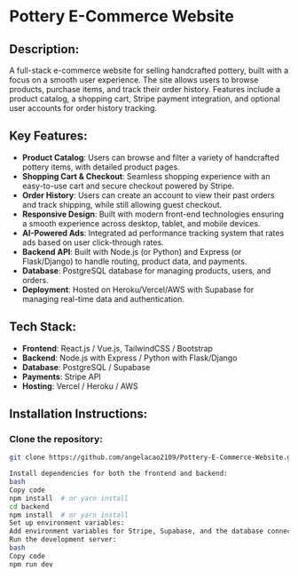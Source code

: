 # Pottery E-Commerce Website

## Description:
A full-stack e-commerce website for selling handcrafted pottery, built with a focus on a smooth user experience. The site allows users to browse products, purchase items, and track their order history. Features include a product catalog, a shopping cart, Stripe payment integration, and optional user accounts for order history tracking.

## Key Features:
- **Product Catalog**: Users can browse and filter a variety of handcrafted pottery items, with detailed product pages.
- **Shopping Cart & Checkout**: Seamless shopping experience with an easy-to-use cart and secure checkout powered by Stripe.
- **Order History**: Users can create an account to view their past orders and track shipping, while still allowing guest checkout.
- **Responsive Design**: Built with modern front-end technologies ensuring a smooth experience across desktop, tablet, and mobile devices.
- **AI-Powered Ads**: Integrated ad performance tracking system that rates ads based on user click-through rates.
- **Backend API**: Built with Node.js (or Python) and Express (or Flask/Django) to handle routing, product data, and payments.
- **Database**: PostgreSQL database for managing products, users, and orders.
- **Deployment**: Hosted on Heroku/Vercel/AWS with Supabase for managing real-time data and authentication.

## Tech Stack:
- **Frontend**: React.js / Vue.js, TailwindCSS / Bootstrap
- **Backend**: Node.js with Express / Python with Flask/Django
- **Database**: PostgreSQL / Supabase
- **Payments**: Stripe API
- **Hosting**: Vercel / Heroku / AWS

## Installation Instructions:

### Clone the repository:
```bash
git clone https://github.com/angelacao2109/Pottery-E-Commerce-Website.git

Install dependencies for both the frontend and backend:
bash
Copy code
npm install  # or yarn install
cd backend
npm install  # or yarn install
Set up environment variables:
Add environment variables for Stripe, Supabase, and the database connection in a .env file.
Run the development server:
bash
Copy code
npm run dev

